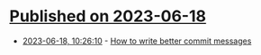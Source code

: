 # [Published on 2023-06-18](index.md)

* [2023-06-18, 10:26:10](https://lobste.rs/s/aj9dc0/how_write_better_commit_messages) - [How to write better commit messages](https://skerritt.blog/writing-better-commit-messages/)
